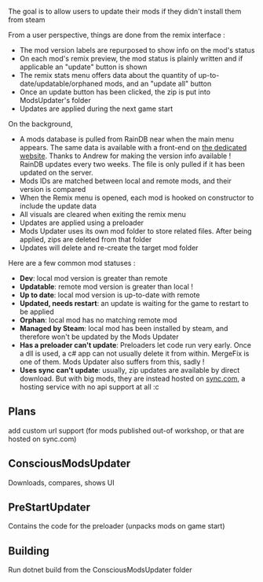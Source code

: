 The goal is to allow users to update their mods if they didn't install them from steam

From a user perspective, things are done from the remix interface :
- The mod version labels are repurposed to show info on the mod's status
- On each mod's remix preview, the mod status is plainly written and if applicable an "update" button is shown
- The remix stats menu offers data about the quantity of up-to-date/updatable/orphaned mods, and an "update all" button
- Once an update button has been clicked, the zip is put into ModsUpdater's folder
- Updates are applied during the next game start

On the background, 
- A mods database is pulled from RainDB near when the main menu appears.
    The same data is available with a front-end on [the dedicated website](https://raindb.net). 
    Thanks to Andrew for making the version info available !
    RainDB updates every two weeks. The file is only pulled if it has been updated on the server.
- Mods IDs are matched between local and remote mods, and their version is compared
- When the Remix menu is opened, each mod is hooked on constructor to include the update data
- All visuals are cleared when exiting the remix menu
- Updates are applied using a preloader
- Mods Updater uses its own mod folder to store related files. After being applied, zips are deleted from that folder
- Updates will delete and re-create the target mod folder


Here are a few common mod statuses :
- **Dev**: local mod version is greater than remote
- **Updatable**: remote mod version is greater than local !
- **Up to date**: local mod version is up-to-date with remote
- **Updated, needs restart**: an update is waiting for the game to restart to be applied
- **Orphan**: local mod has no matching remote mod
- **Managed by Steam**: local mod has been installed by steam, and therefore won't be updated by the Mods Updater
- **Has a preloader can't update**: Preloaders let code run very early. Once a dll is used, a c# app can not usually delete it from within. MergeFix is one of them. Mods Updater also suffers from this, sadly !
- **Uses sync can't update**: usually, zip updates are available by direct download. But with big mods, they are instead hosted on [sync.com](https://sync.com), a hosting service with no api support at all :c


## Plans
add custom url support (for mods published out-of workshop, or that are hosted on sync.com)


## ConsciousModsUpdater
Downloads, compares, shows UI


## PreStartUpdater
Contains the code for the preloader (unpacks mods on game start)


## Building
Run dotnet build from the ConsciousModsUpdater folder